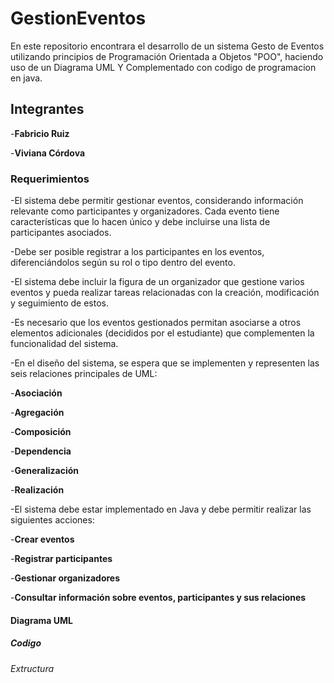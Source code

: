 # GestionEventos
En este repositorio encontrara el desarrollo de un sistema Gesto de Eventos utilizando principios de Programación Orientada a Objetos "POO", haciendo uso de un Diagrama UML Y Complementado con codigo de programacion en java.
## Integrantes
-**Fabricio Ruiz**


-**Viviana Córdova**

### Requerimientos 
-El sistema debe permitir gestionar eventos, considerando información relevante como participantes y organizadores. Cada evento tiene características que lo hacen único y debe incluirse una lista de participantes asociados.

-Debe ser posible registrar a los participantes en los eventos, diferenciándolos según su rol o tipo dentro del evento.

-El sistema debe incluir la figura de un organizador que gestione varios eventos y pueda realizar tareas relacionadas con la creación, modificación y seguimiento de estos.

-Es necesario que los eventos gestionados permitan asociarse a otros elementos adicionales (decididos por el estudiante) que complementen la funcionalidad del sistema.

-En el diseño del sistema, se espera que se implementen y representen las seis relaciones principales de UML:

-**Asociación**

-**Agregación**

-**Composición**

-**Dependencia**

-**Generalización**

-**Realización**

-El sistema debe estar implementado en Java y debe permitir realizar las siguientes acciones:

-**Crear eventos**

-**Registrar participantes**

-**Gestionar organizadores**

-**Consultar información sobre eventos, participantes y sus relaciones**

#### Diagrama UML

##### Codigo

###### Extructura


